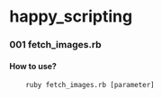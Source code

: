 # happy_scripting

### 001 **fetch_images.rb**
#### How to use?
        ruby fetch_images.rb [parameter]
